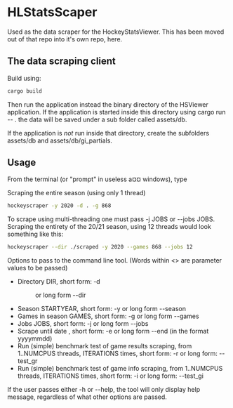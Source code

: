 # HLStatsScaper
Used as the data scraper for the HockeyStatsViewer. This has been moved out of that repo into it's own repo, here.

## The data scraping client

Build using:

```bash
cargo build
``` 

Then run the application instead the binary directory of the HSViewer application. If the application is started inside this directory
using cargo run -- . the data will be saved under a sub folder called assets/db.

If the application is *not* run inside that directory, create the subfolders assets/db and assets/db/gi_partials.

## Usage
From the terminal (or "prompt" in useless a¤¤ windows), type

Scraping the entire season (using only 1 thread)
```bash
hockeyscraper -y 2020 -d . -g 868
```

To scrape using multi-threading one must pass -j JOBS or --jobs JOBS. Scraping the entirety of the 20/21 season, using 12 threads
would look something like this:
```bash
hockeyscraper --dir ./scraped -y 2020 --games 868 --jobs 12
``` 

Options to pass to the command line tool. (Words within <> are parameter values to be passed)
- Directory DIR, short form: -d <DIR> or long form --dir <DIR>
- Season STARTYEAR, short form: -y <STARTYEAR> or long form --season <STARTYEAR>
- Games in season GAMES, short form: -g <GAMES> or long form --games <GAMES>
- Jobs JOBS, short form: -j <JOBS> or long form --jobs <JOBS>
- Scrape until date <DATE>, short form: -e <DATE> or long form --end <DATE> (in the format yyyymmdd)
- Run (simple) benchmark test of game results scraping, from 1..NUMCPUS threads, ITERATIONS times, short form: -r <ITERATIONS> or long form: --test_gr <ITERATIONS>
- Run (simple) benchmark test of game info scraping, from 1..NUMCPUS threads, ITERATIONS times, short form: -i <ITERATIONS> or long form: --test_gi <ITERATIONS>

If the user passes either -h or --help, the tool will only display help message, regardless of what other options are passed.